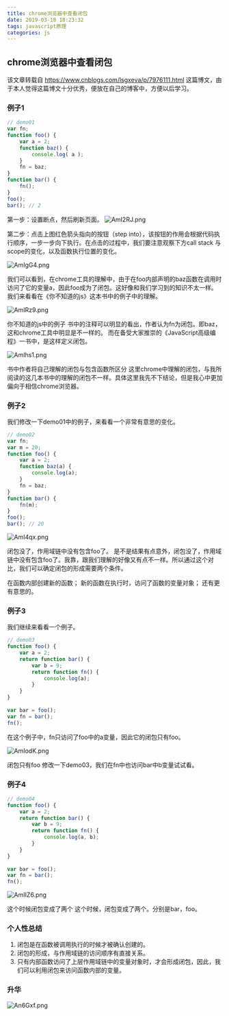 ```yaml
---
title: chrome浏览器中查看闭包
date: 2019-03-18 18:23:32
tags: javascript原理
categories: js
---
```

## chrome浏览器中查看闭包

该文章转载自 https://www.cnblogs.com/lsgxeva/p/7976111.html 这篇博文，由于本人觉得这篇博文十分优秀，便放在自己的博客中，方便以后学习。

### 例子1

```javascript
// demo01
var fn;
function foo() {
    var a = 2;
    function baz() {
        console.log( a );
    }
    fn = baz;
}
function bar() {
    fn();
}
foo();
bar(); // 2
```
<!--more-->
第一步：设置断点，然后刷新页面。
<img src="https://s2.ax1x.com/2019/03/18/AmI2RJ.png" alt="AmI2RJ.png" border="0" />

第二步：点击上图红色箭头指向的按钮（step into），该按钮的作用会根据代码执行顺序，一步一步向下执行。在点击的过程中，我们要注意观察下方call stack 与 scope的变化，以及函数执行位置的变化。

<img src="https://s2.ax1x.com/2019/03/18/AmIgG4.png" alt="AmIgG4.png" border="0" />

我们可以看到，在chrome工具的理解中，由于在foo内部声明的baz函数在调用时访问了它的变量a，因此foo成为了闭包。这好像和我们学习到的知识不太一样。我们来看看在《你不知道的js》这本书中的例子中的理解。

<img src="https://s2.ax1x.com/2019/03/18/AmIRz9.png" alt="AmIRz9.png" border="0" />

你不知道的js中的例子
书中的注释可以明显的看出，作者认为fn为闭包。即baz，这和chrome工具中明显是不一样的。
而在备受大家推崇的《JavaScript高级编程》一书中，是这样定义闭包。

<img src="https://s2.ax1x.com/2019/03/18/AmIhs1.png" alt="AmIhs1.png" border="0" />

书中作者将自己理解的闭包与包含函数所区分
这里chrome中理解的闭包，与我所阅读的这几本书中的理解的闭包不一样。具体这里我先不下结论，但是我心中更加偏向于相信chrome浏览器。

### 例子2

我们修改一下demo01中的例子，来看看一个非常有意思的变化。

```javascript
// demo02
var fn;
var m = 20;
function foo() {
    var a = 2;
    function baz(a) {
        console.log(a);
    }
    fn = baz;
}
function bar() {
    fn(m);
}
foo();
bar(); // 20
```
<img src="https://s2.ax1x.com/2019/03/18/AmI4qx.png" alt="AmI4qx.png" border="0" />

闭包没了，作用域链中没有包含foo了。
是不是结果有点意外，闭包没了，作用域链中没有包含foo了。我靠，跟我们理解的好像又有点不一样。所以通过这个对比，我们可以确定闭包的形成需要两个条件。

在函数内部创建新的函数；
新的函数在执行时，访问了函数的变量对象；
还有更有意思的。

### 例子3

我们继续来看看一个例子。

```javascript
// demo03
function foo() {
    var a = 2;
    return function bar() {
        var b = 9;
        return function fn() {
            console.log(a);
        }
    }
}
 
var bar = foo();
var fn = bar();
fn();
```
在这个例子中，fn只访问了foo中的a变量，因此它的闭包只有foo。

<img src="https://s2.ax1x.com/2019/03/18/AmIodK.png" alt="AmIodK.png" border="0" />

闭包只有foo
修改一下demo03，我们在fn中也访问bar中b变量试试看。

### 例子4

```javascript
// demo04
function foo() {
    var a = 2;
    return function bar() {
        var b = 9;
        return function fn() {
            console.log(a, b);
        }
    }
}
 
var bar = foo();
var fn = bar();
fn();
```
<img src="https://s2.ax1x.com/2019/03/18/AmIIZ6.png" alt="AmIIZ6.png" border="0" />

这个时候闭包变成了两个
这个时候，闭包变成了两个。分别是bar，foo。

### 个人性总结

1. 闭包是在函数被调用执行的时候才被确认创建的。
2. 闭包的形成，与作用域链的访问顺序有直接关系。
3. 只有内部函数访问了上层作用域链中的变量对象时，才会形成闭包，因此，我们可以利用闭包来访问函数内部的变量。

### 升华

<img src="https://s2.ax1x.com/2019/03/19/An6Gxf.png" alt="An6Gxf.png" border="0" />
